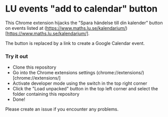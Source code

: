 
# LU events "add to calendar" button


This Chrome extension hijacks the "Spara händelse till din kalender" button on events listed at (https://www.maths.lu.se/kalendarium/)[https://www.maths.lu.se/kalendarium/].

The button is replaced by a link to create a Google Calendar event.


### Try it out


* Clone this repository
* Go into the Chrome extensions settings (chrome://extensions/)[chrome://extensions/]
* Activate developer mode using the switch in the top right corner
* Click the "Load unpacked" button in the top left corner and select the folder containing this repository
* Done!

Please create an issue if you encounter any problems.

